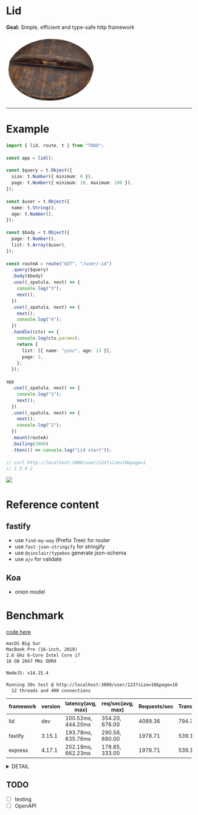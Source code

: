 # Lid

**Goal:** Simple, efficient and type-safe http framework

<img style="text-align:center" src="./logo.png" width="240">

---

# Example

```ts
import { lid, route, t } from "TODO";

const app = lid();

const $query = t.Object({
  size: t.Number({ minimum: 0 }),
  page: t.Number({ minimum: 10, maximum: 100 }),
});

const $user = t.Object({
  name: t.String(),
  age: t.Number(),
});

const $body = t.Object({
  page: t.Number(),
  list: t.Array($user),
});

const routeA = route("GET", "/user/:id")
  .query($query)
  .body($body)
  .use((_spatula, next) => {
    console.log("3");
    next();
  })
  .use((_spatula, next) => {
    next();
    console.log("4");
  })
  .handle((ctx) => {
    console.log(ctx.params);
    return {
      list: [{ name: "yinz", age: 13 }],
      page: 1,
    };
  });

app
  .use((_spatula, next) => {
    console.log("1");
    next();
  })
  .use((_spatula, next) => {
    next();
    console.log("2");
  })
  .mount(routeA)
  .boiling(3000)
  .then(() => console.log("Lid start"));

// curl http://localhost:3000/user/123?size=10&page=1
// 1 3 4 2
```

<img src="https://user-images.githubusercontent.com/12208108/117817207-f2e89000-b299-11eb-86db-96295e019ecd.png" width="500">

# Reference content

## fastify

- use `find-my-way` (Prefix Tree) for router
- use `fast-json-stringify` for stringify
- use `@sinclair/typebox` generate json-schema
- use `ajv` for validate

## Koa

- onion model

# Benchmark

[code here](./src/benchmark)

```
macOS Big Sur
MacBook Pro (16-inch, 2019)
2.6 GHz 6-Core Intel Core i7
16 GB 2667 MHz DDR4

NodeJS: v14.15.4

Running 30s test @ http://localhost:3000/user/123?size=10&page=10
  12 threads and 400 connections
```

| framework | version | latency(avg, max)  | req/sec(avg, max) | Requests/sec | Transfer/sec |
| --------- | ------- | ------------------ | ----------------- | ------------ | ------------ |
| lid       | dev     | 100.52ms, 444.20ms | 354.20, 676.00    | 4089.36      | 794.71KB     |
| fastify   | 3.15.1  | 193.78ms, 635.76ms | 290.56, 680.00    | 1978.71      | 539.12KB     |
| express   | 4.17.1  | 202.19ms, 662.23ms | 178.85, 333.00    | 1978.71      | 539.12KB     |

<details>
<summary>DETAIL</summary>

lid

```
Running 30s test @ http://localhost:3000/user/123?size=10&page=10
  12 threads and 400 connections
  Thread Stats   Avg      Stdev     Max   +/- Stdev
    Latency   100.52ms   53.98ms 444.20ms   91.73%
    Req/Sec   354.20    120.43   676.00     68.13%
  123112 requests in 30.11s, 23.36MB read
  Socket errors: connect 0, read 686, write 0, timeout 0
Requests/sec:   4089.36
Transfer/sec:    794.71KB
```

fastify

```
Running 30s test @ http://localhost:3002/user/123?size=10&page=10
  12 threads and 400 connections
  Thread Stats   Avg      Stdev     Max   +/- Stdev
    Latency   193.78ms  160.51ms 635.76ms   78.30%
    Req/Sec   290.56    190.96   680.00     54.32%
  69357 requests in 30.08s, 14.15MB read
  Socket errors: connect 0, read 574, write 3, timeout 0
Requests/sec:   2305.56
Transfer/sec:    481.83KB
```

express

```
Running 30s test @ http://localhost:3001/user/123?size=10&page=10
  12 threads and 400 connections
  Thread Stats   Avg      Stdev     Max   +/- Stdev
    Latency   202.19ms   86.54ms 662.23ms   82.66%
    Req/Sec   178.85     81.13   333.00     62.46%
  59537 requests in 30.09s, 15.84MB read
  Socket errors: connect 0, read 580, write 0, timeout 0
Requests/sec:   1978.71
Transfer/sec:    539.12KB
```

</details>

## TODO

- [ ] testing
- [ ] OpenAPI
